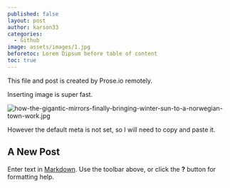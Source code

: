```yaml
---
published: false
layout: post
author: karson33
categories:
  - Github
image: assets/images/1.jpg
beforetoc: Lorem Dipsum before table of content
toc: true
---
```

This file and post is created by Prose.io remotely.

Inserting image is super fast.

![how-the-gigantic-mirrors-finally-bringing-winter-sun-to-a-norwegian-town-work.jpg]({{site.baseurl}}/_posts/how-the-gigantic-mirrors-finally-bringing-winter-sun-to-a-norwegian-town-work.jpg)

However the default meta is not set, so I will need to copy and paste it.

## A New Post

Enter text in [Markdown](http://daringfireball.net/projects/markdown/). Use the toolbar above, or click the **?** button for formatting help.
